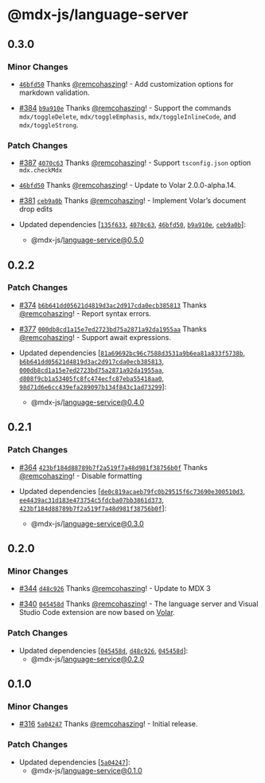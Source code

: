 # @mdx-js/language-server

## 0.3.0

### Minor Changes

- [`46bfd50`](https://github.com/mdx-js/mdx-analyzer/commit/46bfd50323f7d63037a99aea454c0cb67f1a4176) Thanks [@remcohaszing](https://github.com/remcohaszing)! - Add customization options for markdown validation.

- [#384](https://github.com/mdx-js/mdx-analyzer/pull/384) [`b9a910e`](https://github.com/mdx-js/mdx-analyzer/commit/b9a910e4d9e87535e2973f2d7b5704d0489bc2e0) Thanks [@remcohaszing](https://github.com/remcohaszing)! - Support the commands `mdx/toggleDelete`, `mdx/toggleEmphasis`, `mdx/toggleInlineCode`, and `mdx/toggleStrong`.

### Patch Changes

- [#387](https://github.com/mdx-js/mdx-analyzer/pull/387) [`4070c63`](https://github.com/mdx-js/mdx-analyzer/commit/4070c6374cb55caa64fdda697ee56b9328c6038d) Thanks [@remcohaszing](https://github.com/remcohaszing)! - Support `tsconfig.json` option `mdx.checkMdx`

- [`46bfd50`](https://github.com/mdx-js/mdx-analyzer/commit/46bfd50323f7d63037a99aea454c0cb67f1a4176) Thanks [@remcohaszing](https://github.com/remcohaszing)! - Update to Volar 2.0.0-alpha.14.

- [#381](https://github.com/mdx-js/mdx-analyzer/pull/381) [`ceb9a0b`](https://github.com/mdx-js/mdx-analyzer/commit/ceb9a0b587e9b0cd236a5e465c2aa1b24650a803) Thanks [@remcohaszing](https://github.com/remcohaszing)! - Implement Volar’s document drop edits

- Updated dependencies [[`135f633`](https://github.com/mdx-js/mdx-analyzer/commit/135f6339d345a191e4bfbdb25450813cbf446152), [`4070c63`](https://github.com/mdx-js/mdx-analyzer/commit/4070c6374cb55caa64fdda697ee56b9328c6038d), [`46bfd50`](https://github.com/mdx-js/mdx-analyzer/commit/46bfd50323f7d63037a99aea454c0cb67f1a4176), [`b9a910e`](https://github.com/mdx-js/mdx-analyzer/commit/b9a910e4d9e87535e2973f2d7b5704d0489bc2e0), [`ceb9a0b`](https://github.com/mdx-js/mdx-analyzer/commit/ceb9a0b587e9b0cd236a5e465c2aa1b24650a803)]:
  - @mdx-js/language-service@0.5.0

## 0.2.2

### Patch Changes

- [#374](https://github.com/mdx-js/mdx-analyzer/pull/374) [`b6b641dd05621d4819d3ac2d917cda0ecb385813`](https://github.com/mdx-js/mdx-analyzer/commit/b6b641dd05621d4819d3ac2d917cda0ecb385813) Thanks [@remcohaszing](https://github.com/remcohaszing)! - Report syntax errors.

- [#377](https://github.com/mdx-js/mdx-analyzer/pull/377) [`000db8cd1a15e7ed2723bd75a2871a92da1955aa`](https://github.com/mdx-js/mdx-analyzer/commit/000db8cd1a15e7ed2723bd75a2871a92da1955aa) Thanks [@remcohaszing](https://github.com/remcohaszing)! - Support await expressions.

- Updated dependencies [[`81a69692bc96c7588d3531a9b6ea81a833f5738b`](https://github.com/mdx-js/mdx-analyzer/commit/81a69692bc96c7588d3531a9b6ea81a833f5738b), [`b6b641dd05621d4819d3ac2d917cda0ecb385813`](https://github.com/mdx-js/mdx-analyzer/commit/b6b641dd05621d4819d3ac2d917cda0ecb385813), [`000db8cd1a15e7ed2723bd75a2871a92da1955aa`](https://github.com/mdx-js/mdx-analyzer/commit/000db8cd1a15e7ed2723bd75a2871a92da1955aa), [`d808f9cb1a53405fc8fc474ecfc87eba55418aa0`](https://github.com/mdx-js/mdx-analyzer/commit/d808f9cb1a53405fc8fc474ecfc87eba55418aa0), [`98d71d6e6cc439efa289097b134f843c1ad73299`](https://github.com/mdx-js/mdx-analyzer/commit/98d71d6e6cc439efa289097b134f843c1ad73299)]:
  - @mdx-js/language-service@0.4.0

## 0.2.1

### Patch Changes

- [#364](https://github.com/mdx-js/mdx-analyzer/pull/364) [`423bf184d88789b7f2a519f7a48d981f38756b0f`](https://github.com/mdx-js/mdx-analyzer/commit/423bf184d88789b7f2a519f7a48d981f38756b0f) Thanks [@remcohaszing](https://github.com/remcohaszing)! - Disable formatting

- Updated dependencies [[`de0c819acaeb79fc0b29515f6c73690e300510d3`](https://github.com/mdx-js/mdx-analyzer/commit/de0c819acaeb79fc0b29515f6c73690e300510d3), [`ee4439ac31d183e473754c5fdcba07bb3861d373`](https://github.com/mdx-js/mdx-analyzer/commit/ee4439ac31d183e473754c5fdcba07bb3861d373), [`423bf184d88789b7f2a519f7a48d981f38756b0f`](https://github.com/mdx-js/mdx-analyzer/commit/423bf184d88789b7f2a519f7a48d981f38756b0f)]:
  - @mdx-js/language-service@0.3.0

## 0.2.0

### Minor Changes

- [#344](https://github.com/mdx-js/mdx-analyzer/pull/344) [`d48c926`](https://github.com/mdx-js/mdx-analyzer/commit/d48c926b2a5c21cc764a865f18ea6cb7ff18daad) Thanks [@remcohaszing](https://github.com/remcohaszing)! - Update to MDX 3

- [#340](https://github.com/mdx-js/mdx-analyzer/pull/340) [`045458d`](https://github.com/mdx-js/mdx-analyzer/commit/045458d1e43909207837bf6e3c6782367c2b70a8) Thanks [@remcohaszing](https://github.com/remcohaszing)! - The language server and Visual Studio Code extension are now based on [Volar](https://volarjs.dev).

### Patch Changes

- Updated dependencies [[`045458d`](https://github.com/mdx-js/mdx-analyzer/commit/045458d1e43909207837bf6e3c6782367c2b70a8), [`d48c926`](https://github.com/mdx-js/mdx-analyzer/commit/d48c926b2a5c21cc764a865f18ea6cb7ff18daad), [`045458d`](https://github.com/mdx-js/mdx-analyzer/commit/045458d1e43909207837bf6e3c6782367c2b70a8)]:
  - @mdx-js/language-service@0.2.0

## 0.1.0

### Minor Changes

- [#316](https://github.com/mdx-js/mdx-analyzer/pull/316) [`5a04247`](https://github.com/mdx-js/mdx-analyzer/commit/5a0424707eef03a24aa15dffade882d118d55421) Thanks [@remcohaszing](https://github.com/remcohaszing)! - Initial release.

### Patch Changes

- Updated dependencies [[`5a04247`](https://github.com/mdx-js/mdx-analyzer/commit/5a0424707eef03a24aa15dffade882d118d55421)]:
  - @mdx-js/language-service@0.1.0
